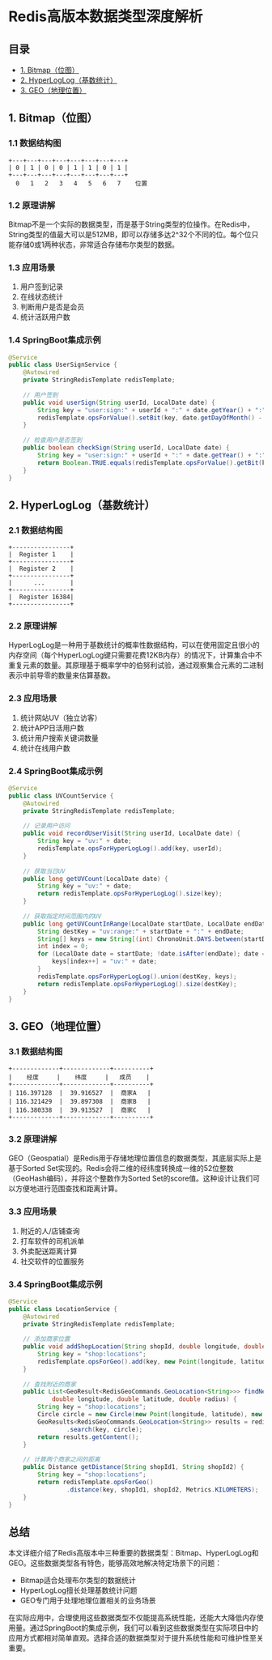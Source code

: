 # Redis高版本数据类型深度解析

## 目录
- [1. Bitmap（位图）](#1-bitmap位图)
- [2. HyperLogLog（基数统计）](#2-hyperloglog基数统计)
- [3. GEO（地理位置）](#3-geo地理位置)

## 1. Bitmap（位图）

### 1.1 数据结构图
```
+---+---+---+---+---+---+---+---+
| 0 | 1 | 0 | 0 | 1 | 1 | 0 | 1 |
+---+---+---+---+---+---+---+---+
  0   1   2   3   4   5   6   7    位置
```

### 1.2 原理讲解
Bitmap不是一个实际的数据类型，而是基于String类型的位操作。在Redis中，String类型的值最大可以是512MB，即可以存储多达2^32个不同的位。每个位只能存储0或1两种状态，非常适合存储布尔类型的数据。

### 1.3 应用场景
1. 用户签到记录
2. 在线状态统计
3. 判断用户是否是会员
4. 统计活跃用户数

### 1.4 SpringBoot集成示例
```java
@Service
public class UserSignService {
    @Autowired
    private StringRedisTemplate redisTemplate;
    
    // 用户签到
    public void userSign(String userId, LocalDate date) {
        String key = "user:sign:" + userId + ":" + date.getYear() + ":" + date.getMonthValue();
        redisTemplate.opsForValue().setBit(key, date.getDayOfMonth() - 1, true);
    }
    
    // 检查用户是否签到
    public boolean checkSign(String userId, LocalDate date) {
        String key = "user:sign:" + userId + ":" + date.getYear() + ":" + date.getMonthValue();
        return Boolean.TRUE.equals(redisTemplate.opsForValue().getBit(key, date.getDayOfMonth() - 1));
    }
}
```

## 2. HyperLogLog（基数统计）

### 2.1 数据结构图
```
+----------------+
|  Register 1    |
+----------------+
|  Register 2    |
+----------------+
|      ...       |
+----------------+
|  Register 16384|
+----------------+
```

### 2.2 原理讲解
HyperLogLog是一种用于基数统计的概率性数据结构，可以在使用固定且很小的内存空间（每个HyperLogLog键只需要花费12KB内存）的情况下，计算集合中不重复元素的数量。其原理基于概率学中的伯努利试验，通过观察集合元素的二进制表示中前导零的数量来估算基数。

### 2.3 应用场景
1. 统计网站UV（独立访客）
2. 统计APP日活用户数
3. 统计用户搜索关键词数量
4. 统计在线用户数

### 2.4 SpringBoot集成示例
```java
@Service
public class UVCountService {
    @Autowired
    private StringRedisTemplate redisTemplate;
    
    // 记录用户访问
    public void recordUserVisit(String userId, LocalDate date) {
        String key = "uv:" + date;
        redisTemplate.opsForHyperLogLog().add(key, userId);
    }
    
    // 获取当日UV
    public long getUVCount(LocalDate date) {
        String key = "uv:" + date;
        return redisTemplate.opsForHyperLogLog().size(key);
    }
    
    // 获取指定时间范围内的UV
    public long getUVCountInRange(LocalDate startDate, LocalDate endDate) {
        String destKey = "uv:range:" + startDate + ":" + endDate;
        String[] keys = new String[(int) ChronoUnit.DAYS.between(startDate, endDate) + 1];
        int index = 0;
        for (LocalDate date = startDate; !date.isAfter(endDate); date = date.plusDays(1)) {
            keys[index++] = "uv:" + date;
        }
        redisTemplate.opsForHyperLogLog().union(destKey, keys);
        return redisTemplate.opsForHyperLogLog().size(destKey);
    }
}
```

## 3. GEO（地理位置）

### 3.1 数据结构图
```
+-------------+-------------+----------+
|    经度     |    纬度     |   成员    |
+-------------+-------------+----------+
| 116.397128  |  39.916527  |  商家A   |
| 116.321429  |  39.897308  |  商家B   |
| 116.380338  |  39.913527  |  商家C   |
+-------------+-------------+----------+
```

### 3.2 原理讲解
GEO（Geospatial）是Redis用于存储地理位置信息的数据类型，其底层实际上是基于Sorted Set实现的。Redis会将二维的经纬度转换成一维的52位整数（GeoHash编码），并将这个整数作为Sorted Set的score值。这种设计让我们可以方便地进行范围查找和距离计算。

### 3.3 应用场景
1. 附近的人/店铺查询
2. 打车软件的司机派单
3. 外卖配送距离计算
4. 社交软件的位置服务

### 3.4 SpringBoot集成示例
```java
@Service
public class LocationService {
    @Autowired
    private StringRedisTemplate redisTemplate;
    
    // 添加商家位置
    public void addShopLocation(String shopId, double longitude, double latitude) {
        String key = "shop:locations";
        redisTemplate.opsForGeo().add(key, new Point(longitude, latitude), shopId);
    }
    
    // 查找附近的商家
    public List<GeoResult<RedisGeoCommands.GeoLocation<String>>> findNearbyShops(
            double longitude, double latitude, double radius) {
        String key = "shop:locations";
        Circle circle = new Circle(new Point(longitude, latitude), new Distance(radius, Metrics.KILOMETERS));
        GeoResults<RedisGeoCommands.GeoLocation<String>> results = redisTemplate.opsForGeo()
                .search(key, circle);
        return results.getContent();
    }
    
    // 计算两个商家之间的距离
    public Distance getDistance(String shopId1, String shopId2) {
        String key = "shop:locations";
        return redisTemplate.opsForGeo()
                .distance(key, shopId1, shopId2, Metrics.KILOMETERS);
    }
}
```

## 总结
本文详细介绍了Redis高版本中三种重要的数据类型：Bitmap、HyperLogLog和GEO。这些数据类型各有特色，能够高效地解决特定场景下的问题：

- Bitmap适合处理布尔类型的数据统计
- HyperLogLog擅长处理基数统计问题
- GEO专门用于处理地理位置相关的业务场景

在实际应用中，合理使用这些数据类型不仅能提高系统性能，还能大大降低内存使用量。通过SpringBoot的集成示例，我们可以看到这些数据类型在实际项目中的应用方式都相对简单直观。选择合适的数据类型对于提升系统性能和可维护性至关重要。